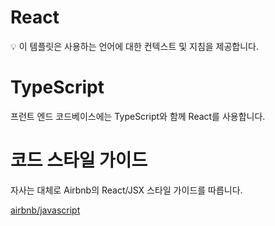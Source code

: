 # React

<aside>
💡 이 템플릿은 사용하는 언어에 대한 컨텍스트 및 지침을 제공합니다.

</aside>

# TypeScript

프런트 엔드 코드베이스에는 TypeScript와 함께 React를 사용합니다.

# 코드 스타일 가이드

자사는 대체로 Airbnb의 React/JSX 스타일 가이드를 따릅니다.

[airbnb/javascript](https://github.com/airbnb/javascript/tree/master/react)